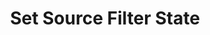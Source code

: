 ---
title: Set Source Filter State
description: Sets the visibility state of a source filter
parameters:
  - name: ObsConnection
    type: Select
    required: true
    description: |
      Select the Connection from the drop-down
      - Any, Default, or named connections will appear here
  - name: ObsScene
    type: Select
    required: true
    description: |
      Select a Scene from the drop-down
      - Can also manually type the Scene name into the box
  - name: ObsSource
    type: Select
    required: true
    description: |
      Select a Source from the drop-down
      - Can also manually type the Source name into the box
  - name: ObsFilter
    type: Select
    required: true
    description: |
      Select a Filter from the drop-down
      - Can also manually type the Filter name into the box
  - name: State
    type: Select
    required: true
    description: |
      Select the state for the filter

      - `Visible`: Set the filter state to visible
      - `Hidden`: Set the filter state to hidden
      - `Toggle`: Toggle the filter state between visible and hidden
variables: []
csharpMethods:
  - ObsSetSourceFilterState
---